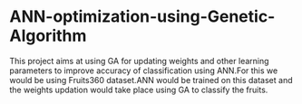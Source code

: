 # ANN-optimization-using-Genetic-Algorithm
This project aims at using GA for updating weights and other learning parameters to improve accuracy of classification using ANN.For this we would be using Fruits360 dataset.ANN would be trained on this dataset and the weights updation would take place using GA to classify the fruits.
